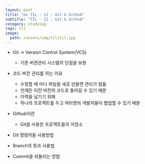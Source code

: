 ```yaml
---
layout: post
title: "ex TIL - 12 : Git & Github"
subtitle: "TIL - 12 : Git & Github"
category: studylog
tags: til
image:
  path: /assets/img/til/til.jpg
---
```


- Git -> Version Control System(VCS)

  - 기존 버젼관리 시스템의 단점을 보완

- 코드 버전 관리를 하는 이유

  - 수정할 때 마다 파일을 새로 만들면 관리가 힘듦
  - 언제든 이전 버전의 코드로 돌아갈 수 있기 때문
  - 이력을 남기기 위해
  - 하나의 프로젝트를 두고 여러명의 개발자들이 협업할 수 있기 때문

- Github이란

  - Git을 사용한 프로젝트들의 저장소

- Git 명령어들 사용방법

- Branch의 뜻과 사용법

- Commit을 되돌리는 방법
